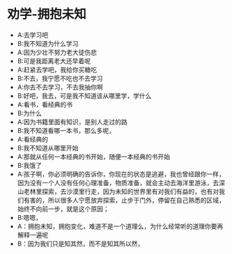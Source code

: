 # 劝学-拥抱未知



* A:去学习吧
* B:我不知道为什么学习
* A:因为少壮不努力老大徒伤悲
* B:可是我距离老大还早着呢
* A:赶紧去学吧，我给你买糖吃
* B:不去，我宁愿不吃也不去学习
* A:你去不去学习，不去我抽你啊
* B:好吧，我去，可是我不知道该从哪里学，学什么
* A:看书，看经典的书
* B:为什么
* A:因为书籍里面有知识，是别人走过的路
* B:我不知道看哪一本书，那么多呢，
* A:看经典的
* B:我不知道从哪里开始
* A:那就从任何一本经典的书开始，随便一本经典的书开始
* B:我饿了
* A:孩子啊，你必须明确的告诉你，你现在的状态是逃避，我也曾经跟你一样，因为没有一个人没有任何心理准备，物质准备，就会主动去海洋里游泳，去深山老林里探索，去沙漠里行走，因为未知的世界里有对我们有益的，也有对我们有害的，所以很多人宁愿放弃探索，止步于门外，停留在自己熟悉的区域，始终不向前一步，就是这个原因；
* B:嗯嗯，
* A：拥抱未知，拥抱变化，难道不是一个道理么，为什么经常听的道理你要再解释一遍呢
* B：因为我们只是知其然，而不是知其所以然，

